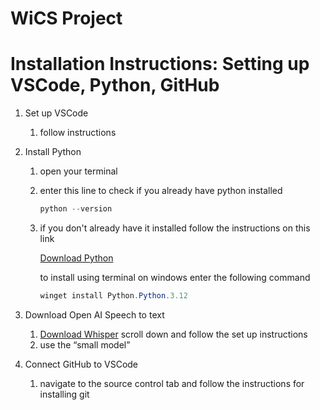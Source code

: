 # WiCS Project

# Installation Instructions: Setting up VSCode, Python, GitHub

1. Set up VSCode
    1. follow instructions 
        
        [](https://code.visualstudio.com/docs/setup/windows)
        
2. Install Python
    1. open your terminal
    2. enter this line to check if you already have python installed
        
        ```powershell
        python --version
        ```
        
    3. if you don't already have it installed follow the instructions on this link
        
        [Download Python](https://www.python.org/downloads/)
        
        to install using terminal on windows enter the following command
        
        ```powershell
        winget install Python.Python.3.12
        ```
        
3. Download Open AI Speech to text
    1. [Download Whisper](https://github.com/openai/whisper) scroll down and follow the set up instructions
    2. use the “small model”
4. Connect GitHub to VSCode
    1. navigate to the source control tab and follow the instructions for installing git
